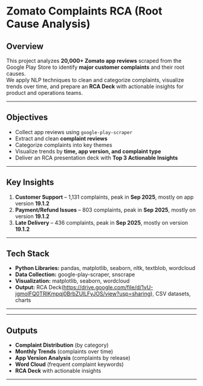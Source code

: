 # Zomato Complaints RCA (Root Cause Analysis)

## Overview
This project analyzes **20,000+ Zomato app reviews** scraped from the Google Play Store to identify **major customer complaints** and their root causes.  
We apply NLP techniques to clean and categorize complaints, visualize trends over time, and prepare an **RCA Deck** with actionable insights for product and operations teams.

---

## Objectives
- Collect app reviews using `google-play-scraper`  
- Extract and clean **complaint reviews**  
- Categorize complaints into key themes  
- Visualize trends by **time, app version, and complaint type**  
- Deliver an RCA presentation deck with **Top 3 Actionable Insights**  

---

##  Key Insights
1. **Customer Support** – 1,131 complaints, peak in **Sep 2025**, mostly on app version **19.1.2**  
2. **Payment/Refund Issues** – 803 complaints, peak in **Sep 2025**, mostly on version **19.1.2**  
3. **Late Delivery** – 436 complaints, peak in **Sep 2025**, mostly on version **19.1.2**  

---

## Tech Stack
- **Python Libraries:** pandas, matplotlib, seaborn, nltk, textblob, wordcloud  
- **Data Collection:** google-play-scraper, snscrape  
- **Visualization:** matplotlib, seaborn, wordcloud  
- **Output:** RCA Deck(https://drive.google.com/file/d/1vU-jgmolFQ0TRlKmpqj0BrbZUlLFyJOS/view?usp=sharing), CSV datasets, charts  

---


---

##  Outputs
- **Complaint Distribution** (by category)  
- **Monthly Trends** (complaints over time)  
- **App Version Analysis** (complaints by release)  
- **Word Cloud** (frequent complaint keywords)  
- **RCA Deck** with actionable insights  

---


